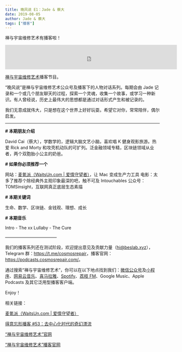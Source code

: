 ```yaml
---
title: 晚风说 E1：Jade & 蔡大
date: 2019-08-05
author: Jade & 蔡大
tags: ["播客"]
---
```


禅与宇宙维修艺术有播客啦！

<!--more-->

<iframe width="560" height="80" scrolling="no" frameborder="no" src="https://fireside.fm/s/trfV16OE+JAX8YWCt/iframe"></iframe>

[禅与宇宙维修艺术](https://www.cosmosrepair.com)播客节目。

“晚风说”是禅与宇宙维修艺术公众号及播客下的人物对话系列。每期会由 Jade 记录和一个或几个朋友聊天的过程，探索一个灵魂，收集一个故事，或学习一种新识。有人曾经说，历史上最伟大的思想都是通过对话形式产生和被记录的。

我们无意成就伟大，只是想在这个世界上好好玩耍。希望它对你，常常陪伴，偶尔启发。

- - - - - 

**# 本期朋友介绍**

David Cai（蔡大），学数学的，逻辑大脑文艺小脑，喜欢唱 K 健身观影旅游。热爱 Rick and Morty 和攻壳机动队的可扩列。泛金融领域专精，区块链领域从业者，两个双胞胎小公主的奶爸。

**# 如果你必须推荐一个**

网站：[麦氪派（WaitsUn.com | 爱情守望者）](https://www.waitsun.com)，让 Mac 变成生产力工具
电影：太多了推荐个除经典外主观印象最深的吧，触不可及 Intouchables
公众号：TOMSinsight，互联网真正底层生态素描

**# 本期关键词**

生命、数学、区块链、金钱观、理想、成长

**# 本期音乐**

Intro - The xx
Lullaby - The Cure

————————————

我们的播客系列还在测试阶段，欢迎提出意见及贡献力量（<hi@beslab.xyz>），Telegram 群：<https://t.me/cosmosrepair>，播客官网：<https://podcasts.cosmosrepair.com/>。

通过搜索“禅与宇宙维修艺术”，你可以在以下地点找到我们：[微信公众号](https://cosmosrepair-1257028016.cos.ap-beijing.myqcloud.com/2019-08-04-qrcode_for_gh_9a7e409c3696_430.jpg)及[小程序](https://cosmosrepair-1257028016.cos.ap-beijing.myqcloud.com/2019-08-04-gh_ec0187a9be05_430.jpg)、[网易云音乐](https://music.163.com/#/program?id=2062485433)、[喜马拉雅](http://m.ximalaya.com/sound/202392912)、[Spotify](https://open.spotify.com/show/5SfJxMPMoqbGc2zG8ouiuD?si=QcavW9VXQiKTkTuBuWU8nA)、[荔枝 FM](https://www.lizhi.fm/37495201/5058020293930657926)、Google Music、Apple Podcasts 及其它泛用型播客客户端。

Enjoy！

相关链接：

[麦氪派（WaitsUn.com | 爱情守望者）](https://www.waitsun.com/)

[得意忘形播客 #53：去中心化时代的奇幻漂流](https://podcasts.apple.com/cn/podcast/53-%E5%8E%BB%E4%B8%AD%E5%BF%83%E5%8C%96%E6%97%B6%E4%BB%A3%E7%9A%84%E5%A5%87%E5%B9%BB%E6%BC%82%E6%B5%81/id1200767928?i=1000444854142)

[“禅与宇宙维修艺术”官网](https://www.cosmosrepair.com/)

[“禅与宇宙维修艺术”播客官网](https://podcasts.cosmosrepair.com/)
